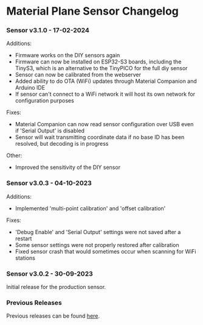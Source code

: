 # Material Plane Sensor Changelog
### Sensor v3.1.0 - 17-02-2024
Additions:
<ul>
<li>Firmware works on the DIY sensors again</li>
<li>Firmware can now be installed on ESP32-S3 boards, including the TinyS3, which is an alternative to the TinyPICO for the full diy sensor</li>
<li>Sensor can now be calibrated from the webserver</li>
<li>Added ability to do OTA (WiFi) updates through Material Companion and Arduino IDE</li>
<li>If sensor can't connect to a WiFi network it will host its own network for configuration purposes</li>
</ul>

Fixes:
<ul>
<li>Material Companion can now read sensor configuration over USB even if 'Serial Output' is disabled</li>
<li>Sensor will wait transmitting coordinate data if no base ID has been resolved, but decoding is in progress</li>
</ul>

Other:
<ul>
<li>Improved the sensitivity of the DIY sensor</li>
</ul>

### Sensor v3.0.3 - 04-10-2023
Additions:
<ul>
<li>Implemented 'multi-point calibration' and 'offset calibration'</li>
</ul>

Fixes:
<ul>
<li>'Debug Enable' and 'Serial Output' settings were not saved after a restart</li>
<li>Some sensor settings were not properly restored after calibration</li>
<li>Fixed sensor crash that would sometimes occur when scanning for WiFi stations</li>
</ul>


### Sensor v3.0.2 - 30-09-2023
Initial release for the production sensor.

### Previous Releases
Previous releases can be found <a href="https://github.com/MaterialFoundry/MaterialPlane_Hardware">here</a>.